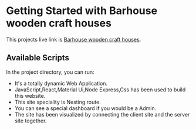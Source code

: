 # Getting Started with Barhouse wooden craft houses

This projects live link is [Barhouse wooden craft houses](barhouse-craft-wooden-house.web.app).

## Available Scripts

In the project directory, you can run:

- It's a totally dynamic Web Application.
- JavaScript,React,Material Ui,Node Express,Css has been used to build this website.
- This site speciality is Nesting route.
- You can see a special dashboard if you would be a Admin.
- The site has been visualized by connecting the client site and the server site together.